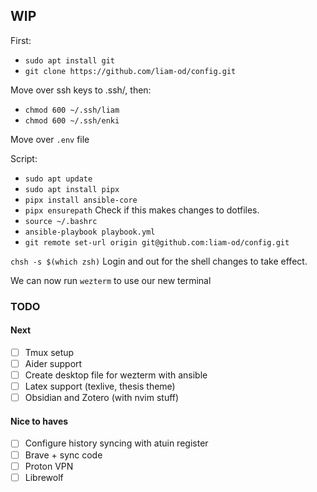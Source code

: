 ## WIP

First:
- `sudo apt install git`
- `git clone https://github.com/liam-od/config.git`

Move over ssh keys to .ssh/, then:
- `chmod 600 ~/.ssh/liam`
- `chmod 600 ~/.ssh/enki`

Move over `.env` file

Script:
- `sudo apt update`
- `sudo apt install pipx`
- `pipx install ansible-core`
- `pipx ensurepath` Check if this makes changes to dotfiles.
- `source ~/.bashrc`
- `ansible-playbook playbook.yml`
- `git remote set-url origin git@github.com:liam-od/config.git`

`chsh -s $(which zsh)`
Login and out for the shell changes to take effect.

We can now run `wezterm` to use our new terminal

### TODO

#### Next
- [ ] Tmux setup
- [ ] Aider support
- [ ] Create desktop file for wezterm with ansible
- [ ] Latex support (texlive, thesis theme)
- [ ] Obsidian and Zotero (with nvim stuff)

#### Nice to haves
- [ ] Configure history syncing with atuin register
- [ ] Brave + sync code
- [ ] Proton VPN
- [ ] Librewolf
